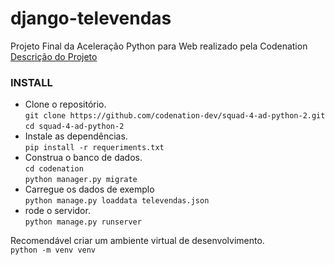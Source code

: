 # django-televendas
Projeto Final da Aceleração Python para Web realizado pela Codenation  
[Descrição do Projeto](README_CODENATION.md)  

### INSTALL  
- Clone o repositório.  
`git clone https://github.com/codenation-dev/squad-4-ad-python-2.git`  
`cd squad-4-ad-python-2`  
- Instale as dependências.  
`pip install -r requeriments.txt`  
- Construa o banco de dados.  
`cd codenation`  
`python manager.py migrate`  
- Carregue os dados de exemplo  
`python manage.py loaddata televendas.json`  
- rode o servidor.  
`python manage.py runserver`  

Recomendável criar um ambiente virtual de desenvolvimento.  
`python -m venv venv`  

